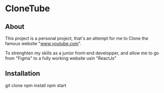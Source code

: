 # CloneTube

## About

This project is a personal project, that's an attempt for me to Clone the famous website "www.youtube.com".

To strenghten my skills as a junior front-end developper, and allow me to go from "Figma" to a fully working website usin "ReactJs"

## Installation

git clone
npm install
npm start
